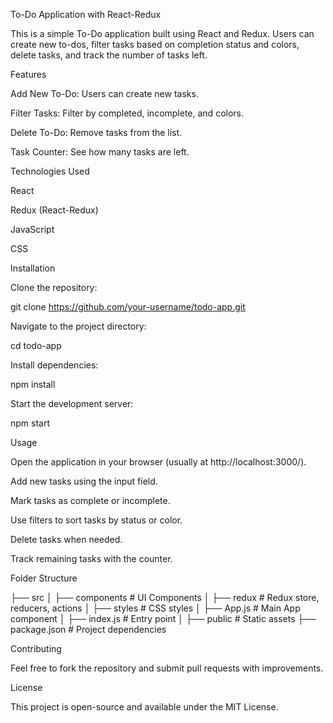 To-Do Application with React-Redux

This is a simple To-Do application built using React and Redux. Users can create new to-dos, filter tasks based on completion status and colors, delete tasks, and track the number of tasks left.

Features

Add New To-Do: Users can create new tasks.

Filter Tasks: Filter by completed, incomplete, and colors.

Delete To-Do: Remove tasks from the list.

Task Counter: See how many tasks are left.

Technologies Used

React

Redux (React-Redux)

JavaScript

CSS

Installation

Clone the repository:

git clone https://github.com/your-username/todo-app.git

Navigate to the project directory:

cd todo-app

Install dependencies:

npm install

Start the development server:

npm start

Usage

Open the application in your browser (usually at http://localhost:3000/).

Add new tasks using the input field.

Mark tasks as complete or incomplete.

Use filters to sort tasks by status or color.

Delete tasks when needed.

Track remaining tasks with the counter.

Folder Structure

├── src
│   ├── components  # UI Components
│   ├── redux       # Redux store, reducers, actions
│   ├── styles      # CSS styles
│   ├── App.js      # Main App component
│   ├── index.js    # Entry point
│
├── public          # Static assets
├── package.json    # Project dependencies

Contributing

Feel free to fork the repository and submit pull requests with improvements.

License

This project is open-source and available under the MIT License.

